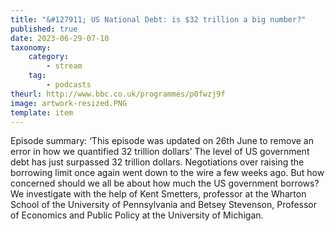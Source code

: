 ```yaml
---
title: "&#127911; US National Debt: is $32 trillion a big number?"
published: true
date: 2023-06-29-07-10
taxonomy:
    category:
        - stream
    tag:
        - podcasts
theurl: http://www.bbc.co.uk/programmes/p0fwzj9f
image: artwork-resized.PNG
template: item
---
```


Episode summary: &lsquo;This episode was updated on 26th June to remove an error in how we quantified 32 trillion dollars&rsquo; The level of US government debt has just surpassed 32 trillion dollars. Negotiations over raising the borrowing limit once again went down to the wire a few weeks ago. But how concerned should we all be about how much the US government borrows? We investigate with the help of Kent Smetters, professor at the Wharton School of the University of Pennsylvania and Betsey Stevenson, Professor of Economics and Public Policy at the University of Michigan.
